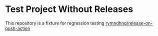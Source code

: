 # Test Project Without Releases

This repository is a fixture for regression testing [rymndhng/release-on-push-action](https://github.com/rymndhng/release-on-push-action)

